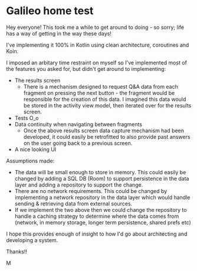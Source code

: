 # Galileo home test

Hey everyone!  This took me a while to get around to doing - so sorry; life has a way of getting in the way these days!

I've implementing it 100% in Kotlin using clean architecture, coroutines and Koin.

I imposed an arbitary time restraint on myself so I've implemented most of the features you asked for, but didn't get around to implementing:
- The results screen
  - There is a mechanism designed to request Q&A data from each fragment on pressing the next button - the fragment would be responsible for the creation of this data.  I imagined this data would be stored in the activity view model, then iterated over for the results screen. 
- Tests O_o
- Data continuity when navigating between fragments
  - Once the above results screen data capture mechanism had been developed, it could easily be retrofitted to also provide past answers on the user going back to a previous screen.
- A nice looking UI

Assumptions made:
- The data will be small enough to store in memory.  This could easily be changed by adding a SQL DB (Room) to support persistence in the data layer and adding a repository to support the change.
- There are no network requirements.  This could be changed by implementing a network repository in the data layer which would handle sending & retrieving data from external sources.
- If we implement the two above then we could change the repository to handle a caching strategy to determine where the data comes from (network, in memory storage, longer term persistence, shared prefs etc)

I hope this provides enough of insight to how I'd go about architecting and developing a system.

Thanks!!

M
